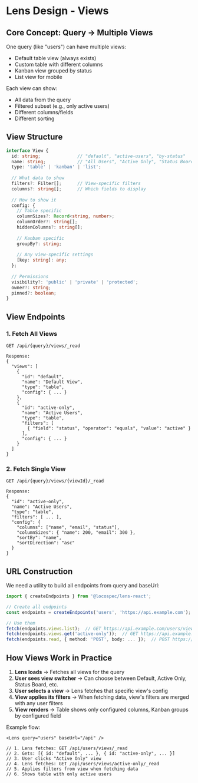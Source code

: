 # Lens Design - Views

## Core Concept: Query → Multiple Views

One query (like "users") can have multiple views:
- Default table view (always exists)
- Custom table with different columns
- Kanban view grouped by status
- List view for mobile

Each view can show:
- All data from the query
- Filtered subset (e.g., only active users)
- Different columns/fields
- Different sorting

## View Structure

```typescript
interface View {
  id: string;              // "default", "active-users", "by-status"
  name: string;            // "All Users", "Active Only", "Status Board"
  type: 'table' | 'kanban' | 'list';
  
  // What data to show
  filters?: Filter[];      // View-specific filters
  columns?: string[];      // Which fields to display
  
  // How to show it
  config: {
    // Table specific
    columnSizes?: Record<string, number>;
    columnOrder?: string[];
    hiddenColumns?: string[];
    
    // Kanban specific  
    groupBy?: string;
    
    // Any view-specific settings
    [key: string]: any;
  };
  
  // Permissions
  visibility?: 'public' | 'private' | 'protected';
  owner?: string;
  pinned?: boolean;
}
```

## View Endpoints

### 1. Fetch All Views
```
GET /api/{query}/views/_read

Response:
{
  "views": [
    {
      "id": "default",
      "name": "Default View",
      "type": "table",
      "config": { ... }
    },
    {
      "id": "active-only",
      "name": "Active Users",
      "type": "table", 
      "filters": [
        { "field": "status", "operator": "equals", "value": "active" }
      ],
      "config": { ... }
    }
  ]
}
```

### 2. Fetch Single View
```
GET /api/{query}/views/{viewId}/_read

Response:
{
  "id": "active-only",
  "name": "Active Users",
  "type": "table",
  "filters": [ ... ],
  "config": {
    "columns": ["name", "email", "status"],
    "columnSizes": { "name": 200, "email": 300 },
    "sortBy": "name",
    "sortDirection": "asc"
  }
}
```

## URL Construction

We need a utility to build all endpoints from query and baseUrl:

```typescript
import { createEndpoints } from '@locospec/lens-react';

// Create all endpoints
const endpoints = createEndpoints('users', 'https://api.example.com');

// Use them
fetch(endpoints.views.list);  // GET https://api.example.com/users/views/_read
fetch(endpoints.views.get('active-only'));  // GET https://api.example.com/users/views/active-only/_read
fetch(endpoints.read, { method: 'POST', body: ... });  // POST https://api.example.com/users/_read
```

## How Views Work in Practice

1. **Lens loads** → Fetches all views for the query
2. **User sees view switcher** → Can choose between Default, Active Only, Status Board, etc.
3. **User selects a view** → Lens fetches that specific view's config
4. **View applies its filters** → When fetching data, view's filters are merged with any user filters
5. **View renders** → Table shows only configured columns, Kanban groups by configured field

Example flow:
```tsx
<Lens query="users" baseUrl="/api" />

// 1. Lens fetches: GET /api/users/views/_read
// 2. Gets: [{ id: "default", ... }, { id: "active-only", ... }]
// 3. User clicks "Active Only" view
// 4. Lens fetches: GET /api/users/views/active-only/_read
// 5. Applies filters from view when fetching data
// 6. Shows table with only active users
```